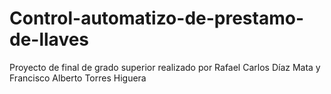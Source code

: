 # Control-automatizo-de-prestamo-de-llaves
Proyecto de final de grado superior realizado por Rafael Carlos Díaz Mata y Francisco Alberto Torres Higuera
